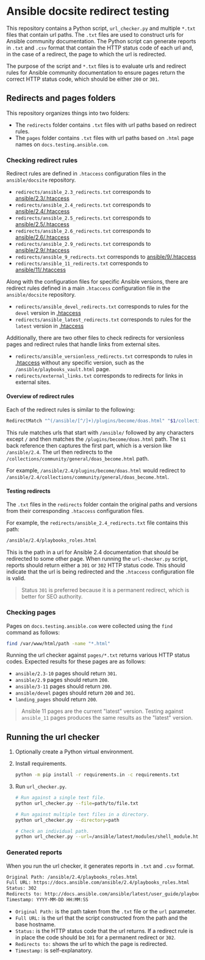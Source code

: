 # Ansible docsite redirect testing

This repository contains a Python script, `url_checker.py` and multiple `*.txt` files that contain url paths.
The `.txt` files are used to construct urls for Ansible community documentation.
The Python script can generate reports in `.txt` and `.csv` format that contain the HTTP status code of each url and, in the case of a redirect, the page to which the url is redirected.

The purpose of the script and `*.txt` files is to evaluate urls and redirect rules for Ansible community documentation to ensure pages return the correct HTTP status code, which should be either `200` or `301`.

## Redirects and pages folders

This repository organizes things into two folders:

- The `redirects` folder contains `.txt` files with url paths based on redirect rules.
- The `pages` folder contains `.txt` files with url paths based on `.html` page names on `docs.testing.ansible.com`.

### Checking redirect rules

Redirect rules are defined in `.htaccess` configuration files in the `ansible/docsite` repository.

- `redirects/ansible_2.3_redirects.txt` corresponds to [ansible/2.3/.htaccess](https://github.com/ansible/docsite/blob/main/ansible/2.3/.htaccess)
- `redirects/ansible_2.4_redirects.txt` corresponds to [ansible/2.4/.htaccess](https://github.com/ansible/docsite/blob/main/ansible/2.4/.htaccess)
- `redirects/ansible_2.5_redirects.txt` corresponds to [ansible/2.5/.htaccess](https://github.com/ansible/docsite/blob/main/ansible/2.5/.htaccess)
- `redirects/ansible_2.6_redirects.txt` corresponds to [ansible/2.6/.htaccess](https://github.com/ansible/docsite/blob/main/ansible/2.6/.htaccess)
- `redirects/ansible_2.9_redirects.txt` corresponds to [ansible/2.9/.htaccess](https://github.com/ansible/docsite/blob/main/ansible/2.6/.htaccess)
- `redirects/ansible_9_redirects.txt` corresponds to [ansible/9/.htaccess](https://github.com/ansible/docsite/blob/main/ansible/9/.htaccess)
- `redirects/ansible_11_redirects.txt` corresponds to [ansible/11/.htaccess](https://github.com/ansible/docsite/blob/main/ansible/11/.htaccess)

Along with the configuration files for specific Ansible versions, there are redirect rules defined in a main `.htaccess` configuration file in the `ansible/docsite` repository.

- `redirects/ansible_devel_redirects.txt` corresponds to rules for the `devel` version in [.htaccess](https://github.com/ansible/docsite/blob/main/.htaccess)
- `redirects/ansible_latest_redirects.txt` corresponds to rules for the `latest` version in [.htaccess](https://github.com/ansible/docsite/blob/main/.htaccess)

Additionally, there are two other files to check redirects for versionless pages and redirect rules that handle links from external sites.

- `redirects/ansible_versionless_redirects.txt` corresponds to rules in [.htaccess](https://github.com/ansible/docsite/blob/main/.htaccess) without any specific version, such as the `/ansible/playbooks_vault.html` page.
- `redirects/external_links.txt` corresponds to redirects for links in external sites.

#### Overview of redirect rules

Each of the redirect rules is similar to the following:

```bash
RedirectMatch "^(/ansible/[^/]+)/plugins/become/doas.html" "$1/collections/community/general/doas_become.html"
```

This rule matches urls that start with `/ansible/` followed by any characters except `/` and then matches the `/plugins/become/doas.html` path. The `$1` back reference then captures the first part, which is a version like `/ansible/2.4`. The url then redirects to the `/collections/community/general/doas_become.html` path.

For example, `/ansible/2.4/plugins/become/doas.html` would redirect to `/ansible/2.4/collections/community/general/doas_become.html`.

#### Testing redirects

The `.txt` files in the `redirects` folder contain the original paths and versions from their corresponding `.htaccess` configuration files.

For example, the `redirects/ansible_2.4_redirects.txt` file contains this path:

```html
/ansible/2.4/playbooks_roles.html
```

This is the path in a url for Ansible 2.4 documentation that should be redirected to some other page. When running the `url-checker.py` script, reports should return either a `301` or `302` HTTP status code. This should indicate that the url is being redirected and the `.htaccess` configuration file is valid.

> Status `301` is preferred because it is a permanent redirect, which is better for SEO authority.

### Checking pages

Pages on `docs.testing.ansible.com` were collected using the `find` command as follows:

```bash
find /var/www/html/path -name "*.html"
```

Running the url checker against `pages/*.txt` returns various HTTP status codes. Expected results for these pages are as follows:

- `ansible/2.3-10` pages should return `301`.
- `ansible/2.9` pages should return `200`.
- `ansible/3-11` pages should return `200`.
- `ansible/devel` pages should return `200` and `301`.
- `landing_pages` should return `200`.

> Ansible 11 pages are the current "latest" version. Testing against `ansible_11` pages produces the same results as the "latest" version.

## Running the url checker

1. Optionally create a Python virtual environment.
2. Install requirements.

   ```bash
   python -m pip install -r requirements.in -c requirements.txt
   ```

3. Run `url_checker.py`.

   ```bash
   # Run against a single text file.
   python url_checker.py --file=path/to/file.txt

   # Run against multiple text files in a directory.
   python url_checker.py --directory=path

   # Check an individual path.
   python url_checker.py --url=/ansible/latest/modules/shell_module.html
   ```

### Generated reports

When you run the url checker, it generates reports in `.txt` and `.csv` format.

```txt
Original Path: /ansible/2.4/playbooks_roles.html
Full URL: https://docs.ansible.com/ansible/2.4/playbooks_roles.html
Status: 302
Redirects to: http://docs.ansible.com/ansible/latest/user_guide/playbooks_reuse.html
Timestamp: YYYY-MM-DD HH:MM:SS
```

- `Original Path:` is the path taken from the `.txt` file or the `url` parameter.
- `Full URL:` is the url that the script constructed from the path and the base hostname.
- `Status:` is the HTTP status code that the url returns. If a redirect rule is in place the code should be `301` for a permanent redirect or `302`.
- `Redirects to:` shows the url to which the page is redirected.
- `Timestamp:` is self-explanatory.
